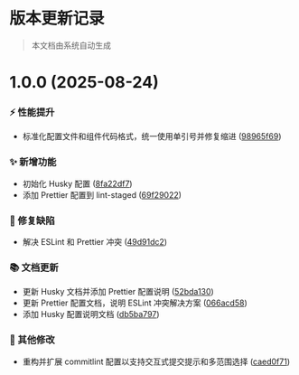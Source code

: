 # 版本更新记录

> 本文档由系统自动生成

# 1.0.0 (2025-08-24)

### ⚡ 性能提升

- 标准化配置文件和组件代码格式，统一使用单引号并修复缩进 ([98965f69](https://github.com/JerryWebLee/blog/commit/98965f6982641966d64863f1b5c9a951d975d85c))

### ✨ 新增功能

- 初始化 Husky 配置 ([8fa22df7](https://github.com/JerryWebLee/blog/commit/8fa22df7dbda4e0fec4057ab0624d90a82c17c3d))
- 添加 Prettier 配置到 lint-staged ([69f29022](https://github.com/JerryWebLee/blog/commit/69f29022d4d5cba428570615e87f2606dc4dbe8d))

### 🐛 修复缺陷

- 解决 ESLint 和 Prettier 冲突 ([49d91dc2](https://github.com/JerryWebLee/blog/commit/49d91dc28cd03b86fa7138c88c2dd3925dda8f17))

### 📚 文档更新

- 更新 Husky 文档并添加 Prettier 配置说明 ([52bda130](https://github.com/JerryWebLee/blog/commit/52bda130b88240c92c3c8ee090360e9ac89266bc))
- 更新 Prettier 配置文档，说明 ESLint 冲突解决方案 ([066acd58](https://github.com/JerryWebLee/blog/commit/066acd58ff52289dcf10004e928582e51c6b1f1f))
- 添加 Husky 配置说明文档 ([db5ba797](https://github.com/JerryWebLee/blog/commit/db5ba79712b32c1dd270d5acfe57d1b51b39bcc7))

### 🧹 其他修改

- 重构并扩展 commitlint 配置以支持交互式提交提示和多范围选择 ([caed0f71](https://github.com/JerryWebLee/blog/commit/caed0f7140bd5d99c15fa3132a5e7585b7c494a1))
